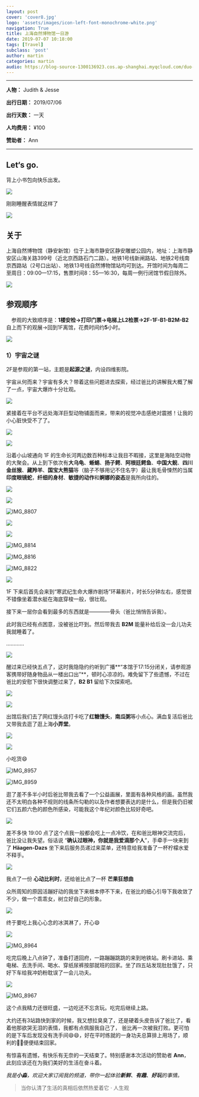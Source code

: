 ```yaml
---
layout: post
cover: 'cover8.jpg'
logo: 'assets/images/icon-left-font-monochrome-white.png'
navigation: True
title: 上海自然博物馆一日游
date: 2019-07-07 10:18:00
tags: [Travel]
subclass: 'post'
author: martin
categories: martin
audio: https://blog-source-1300136923.cos.ap-shanghai.myqcloud.com/duo-xiang-zai-p-f-sh-h-y-bao-ni-cut.mp3 #yueding.mp3
---
```


************

**人物：** Judith & Jesse

**出行日期：** 2019/07/06

**出行天数：** 一天

**人均费用：** ¥100

**赞助者：** Ann

************

## Let‘s go.

  背上小书包向快乐出发。

![](https://blog-source-1300136923.cos.ap-shanghai.myqcloud.com/18-zi-ran-guang/006tNc79ly1g4sg5hkrvyj30u0140qv6.jpg)

刚刚睡醒表情就这样了

![](https://blog-source-1300136923.cos.ap-shanghai.myqcloud.com/18-zi-ran-guang/006tNc79ly1g4sg96hxccj30u01407wh.jpg)

## 关于

上海自然博物馆（静安新馆）位于上海市静安区静安雕塑公园内，地址：上海市静安区山海关路399号（近北京西路石门二路）。地铁1号线新闸路站、地铁2号线南京西路站（2号口出站）、地铁13号线自然博物馆站均可到达。开馆时间为每周二至周日：09:00—17:15，售票时间8：55—16:30，每周一例行闭馆节假日除外。

![](https://blog-source-1300136923.cos.ap-shanghai.myqcloud.com/18-zi-ran-guang/006tNc79ly1g4sgdjtznbj30u01404qc.jpg)



## 参观顺序

　参观的大致顺序是：**1楼安检→打印门票→电梯上L2检票→2F-1F-B1-B2M-B2** 自上而下的观展→回到1F离馆，花费时间约**5**小时。

![](https://blog-source-1300136923.cos.ap-shanghai.myqcloud.com/18-zi-ran-guang/006tNc79ly1g4sgardd0vj30g40o576s.jpg)

### 1）宇宙之谜

2F是参观的第一站，主题是**起源之谜**，内设四维影院。

宇宙从何而来？宇宙有多大？带着这些问题进去探索，经过爸比的讲解我大概了解了一点，宇宙大爆炸十分壮观。

![](https://blog-source-1300136923.cos.ap-shanghai.myqcloud.com/18-zi-ran-guang/006tNc79ly1g4sgbdgo0ij31400u0b29.jpg)

紧接着在平台不远处海洋巨型动物铺面而来，带来的视觉冲击感绝对震撼！让我的小心脏快受不了了。

![](https://blog-source-1300136923.cos.ap-shanghai.myqcloud.com/18-zi-ran-guang/006tNc79ly1g4sgdbpzt2j30u01407lp.jpg)

![](https://blog-source-1300136923.cos.ap-shanghai.myqcloud.com/18-zi-ran-guang/006tNc79ly1g4sgbod7nuj31400u0e81.jpg)

沿着小山坡通向 1F 的生命长河两边数百种标本让我目不暇接，这里是海陆空动物的大聚会。从上到下依次有**大乌龟**、**蜥蜴**、**扬子鳄**、**阿根廷鳄鱼**、**中国大鲵**、**四川金丝猴**、**藏羚羊**、**国宝大熊猫**等（脑子不够用记不住名字）最让我毛骨悚然的当属**印度眼镜蛇**，**纤细的身材**、**敏捷的动作**和**婀娜的姿态**是我所向往的。

![](https://blog-source-1300136923.cos.ap-shanghai.myqcloud.com/18-zi-ran-guang/006tNc79ly1g4sgc3ue79j31400u0e81.jpg)

![](https://blog-source-1300136923.cos.ap-shanghai.myqcloud.com/18-zi-ran-guang/006tNc79ly1g4sgffqixbj30u01407wh.jpg)

![IMG_8807](https://blog-source-1300136923.cos.ap-shanghai.myqcloud.com/18-zi-ran-guang/006tNc79ly1g4sge7f9lgj30u0140npd.jpg)

![](https://blog-source-1300136923.cos.ap-shanghai.myqcloud.com/18-zi-ran-guang/006tNc79ly1g4sgfx8p87j31400u0b29.jpg)

![](https://blog-source-1300136923.cos.ap-shanghai.myqcloud.com/18-zi-ran-guang/006tNc79gy1g4sgh0cyx0j31400u04qp.jpg)

![IMG_8814](https://blog-source-1300136923.cos.ap-shanghai.myqcloud.com/18-zi-ran-guang/006tNc79gy1g4sgh4enbpj31400u07wh.jpg)

![IMG_8816](https://blog-source-1300136923.cos.ap-shanghai.myqcloud.com/18-zi-ran-guang/006tNc79gy1g4sgh7zxc3j31400u0hdt.jpg)

![IMG_8822](https://blog-source-1300136923.cos.ap-shanghai.myqcloud.com/18-zi-ran-guang/006tNc79gy1g4sggqqpdpj30u01404qu.jpg)

![](https://blog-source-1300136923.cos.ap-shanghai.myqcloud.com/18-zi-ran-guang/006tNc79gy1g4sgi24wlrj31400u0hdu.jpg)

1F 下来后首先会来到“寒武纪生命大爆炸剧场”环幕影片，时长5分钟左右，感觉很不错像坐着潜水艇在海底穿梭一般，很壮观。

接下来一层你会看到最多的东西就是————骨头（爸比悄悄告诉我）。

此时我已经有点困意，没被爸比吓到。然后带我去 **B2M** 能量补给后没一会儿功夫我就睡着了。

…………

![](https://blog-source-1300136923.cos.ap-shanghai.myqcloud.com/18-zi-ran-guang/006tNc79gy1g4sglsq668j30u01407wh.jpg)

醒过来已经快五点了，这时我隐隐约约听到广播**“本馆于17:15分闭关，请参观游客携带好随身物品从一楼出口出”**，顿时心凉凉的。难免留下了些遗憾，不过在爸比的安慰下很快调整过来了，**B2 B1** 留给下次探索吧。  

![](https://blog-source-1300136923.cos.ap-shanghai.myqcloud.com/18-zi-ran-guang/006tNc79gy1g4sgjflsd8j30u01401ky.jpg)

![](https://blog-source-1300136923.cos.ap-shanghai.myqcloud.com/18-zi-ran-guang/006tNc79gy1g4sgm0f6ylj30fr0frwh5.jpg)

出馆后我们去了网红馒头店打卡吃了**红糖馒头**，**南瓜粥**等小点心。满血复活后爸比又带我去逛了逛上海**小弄堂**。

![](https://blog-source-1300136923.cos.ap-shanghai.myqcloud.com/18-zi-ran-guang/006tNc79gy1g4sgnt0mfpj31400u0npd.jpg)

![](https://blog-source-1300136923.cos.ap-shanghai.myqcloud.com/18-zi-ran-guang/006tNc79gy1g4sixveujoj31400u0x6p.jpg)

小吃货😄

![IMG_8957](https://blog-source-1300136923.cos.ap-shanghai.myqcloud.com/18-zi-ran-guang/006tNc79gy1g4sixytj3dj31400u0hdt.jpg)

![IMG_8959](https://blog-source-1300136923.cos.ap-shanghai.myqcloud.com/18-zi-ran-guang/006tNc79gy1g4sgn0ss20j31400u0npd.jpg)

逛了差不多半小时后爸比带我去看了一个公益画展，里面有各种风格的画。虽然我还不太明白各种不规则的线条所勾勒的以及作者想要表达的是什么，但是我仍旧被它们五颜六色的颜色所感染，可能我这个年纪对颜色比较好奇吧。

![](https://blog-source-1300136923.cos.ap-shanghai.myqcloud.com/18-zi-ran-guang/006tNc79gy1g4sh9z113pj31400u0b29.jpg)

差不多快 19:00 点了这个点我一般都会吃上一点冷饮，在和爸比眼神交流完后，爸比没让我失望。俗话说 “**确认过眼神，你就是我爱滴那个人**”，手牵手一块来到了 **Häagen-Dazs** 坐下来后服务员递过来菜单，还特意给我准备了一杯柠檬水爱不释手。

![](https://blog-source-1300136923.cos.ap-shanghai.myqcloud.com/18-zi-ran-guang/006tNc79gy1g4si10vaj6j30u01401kx.jpg)

我点了一份 **心动比利时**，还给爸比点了一杯 **芒果狂想曲**

众所周知的原因活蹦好动的我坐下来根本停不下来，在爸比的细心引导下我收敛了不少，做一个乖乖女，树立好自己的形象。

![](https://blog-source-1300136923.cos.ap-shanghai.myqcloud.com/18-zi-ran-guang/006tNc79gy1g4shu8d2stj30u0140b2a.jpg)

终于要吃上我心心念的冰淇淋了，开心😄

![](https://blog-source-1300136923.cos.ap-shanghai.myqcloud.com/18-zi-ran-guang/006tNc79gy1g4si40vojcj30u01407wi.jpg)

![IMG_8964](https://blog-source-1300136923.cos.ap-shanghai.myqcloud.com/18-zi-ran-guang/006tNc79gy1g4si3wlxzwj30u0140b2a.jpg)

吃完后晚上八点钟了，准备打道回府，一路蹦蹦跳跳的来到地铁站。刷卡进站、乘电梯、去洗手间、喝水、穿纸尿裤按部就班的回家。坐了四五站发现肚肚饿了，只好下车给我冲奶粉耽误了一会儿功夫。

![](https://blog-source-1300136923.cos.ap-shanghai.myqcloud.com/18-zi-ran-guang/006tNc79gy1g4sib4vtl2j30u0140x6p.jpg)

![IMG_8967](https://blog-source-1300136923.cos.ap-shanghai.myqcloud.com/18-zi-ran-guang/006tNc79gy1g4sib1c8qmj30u01401ky.jpg)

这个点我精力还很旺盛，一边吃还不忘贪玩。吃完后继续上路。

大约还有3站路快到家的时候，我又想拉臭臭了，还是硬着头皮告诉了爸比了，看着他那欲哭无泪的表情，我都有点佩服我自己了， 爸比再一次被我打败。更可怕的是下车后发现没有洗手间😄😄，好在平时练就的一身功夫总算排上用场了，顺利的💩💩便便结束回家。

有惊喜有遗憾，有快乐有无奈的一天结束了。特别感谢本次活动的赞助者 **Ann**，此刻应该还在为我们美好的生活在奋斗着。

*我是**小淼**，欢迎大家订阅我的频道，带你一起体验**新鲜**、**有趣**、**好玩**的事情。*

> 当你认清了生活的真相后依然热爱着它 · 人生观







